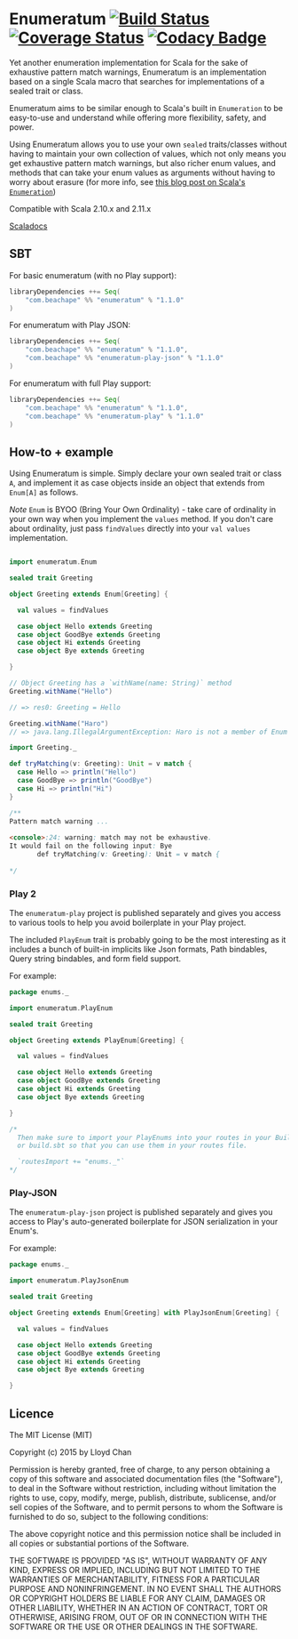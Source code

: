 # Enumeratum [![Build Status](https://travis-ci.org/lloydmeta/enumeratum.svg)](https://travis-ci.org/lloydmeta/enumeratum) [![Coverage Status](https://coveralls.io/repos/lloydmeta/enumeratum/badge.svg?branch=master)](https://coveralls.io/r/lloydmeta/enumeratum?branch=master) [![Codacy Badge](https://www.codacy.com/project/badge/a71a20d8678f4ed3a5b74b0659c1bc4c)](https://www.codacy.com/public/lloydmeta/enumeratum)

Yet another enumeration implementation for Scala for the sake of exhaustive pattern match warnings, Enumeratum is
an implementation based on a single Scala macro that searches for implementations of a sealed trait or class.

Enumeratum aims to be similar enough to Scala's built in `Enumeration` to be easy-to-use and understand while offering
more flexibility, safety, and power. 

Using Enumeratum allows you to use your own `sealed` traits/classes without having to maintain your own collection of 
values, which not only means you get exhaustive pattern match warnings, but also richer enum values, and methods that 
can take your enum values as arguments without having to worry about erasure (for more info, see [this blog post on Scala's 
`Enumeration`](http://underscore.io/blog/posts/2014/09/03/enumerations.html))

Compatible with Scala 2.10.x and 2.11.x

[Scaladocs](https://beachape.com/enumeratum/latest/api)

## SBT

For basic enumeratum (with no Play support):
```scala
libraryDependencies ++= Seq(
    "com.beachape" %% "enumeratum" % "1.1.0"
)
```

For enumeratum with Play JSON:
```scala
libraryDependencies ++= Seq(
    "com.beachape" %% "enumeratum" % "1.1.0",
    "com.beachape" %% "enumeratum-play-json" % "1.1.0"
)
```

For enumeratum with full Play support:
```scala
libraryDependencies ++= Seq(
    "com.beachape" %% "enumeratum" % "1.1.0",
    "com.beachape" %% "enumeratum-play" % "1.1.0"
)
```

## How-to + example

Using Enumeratum is simple. Simply declare your own sealed trait or class `A`, and implement it as case objects inside
an object that extends from `Enum[A]` as follows.

*Note* `Enum` is BYOO (Bring Your Own Ordinality) - take care of ordinality in your own way when you implement 
the `values` method. If you don't care about ordinality, just pass `findValues` directly into your
`val values` implementation.

```scala

import enumeratum.Enum

sealed trait Greeting

object Greeting extends Enum[Greeting] {

  val values = findValues

  case object Hello extends Greeting
  case object GoodBye extends Greeting
  case object Hi extends Greeting
  case object Bye extends Greeting

}

// Object Greeting has a `withName(name: String)` method
Greeting.withName("Hello")

// => res0: Greeting = Hello

Greeting.withName("Haro")
// => java.lang.IllegalArgumentException: Haro is not a member of Enum Greeting$@7d6b560b

import Greeting._

def tryMatching(v: Greeting): Unit = v match {
  case Hello => println("Hello")
  case GoodBye => println("GoodBye")
  case Hi => println("Hi")
}

/**
Pattern match warning ...
  
<console>:24: warning: match may not be exhaustive.
It would fail on the following input: Bye
       def tryMatching(v: Greeting): Unit = v match {
  
*/

```

### Play 2

The `enumeratum-play` project is published separately and gives you access to various tools
to help you avoid boilerplate in your Play project.

The included `PlayEnum` trait is probably going to be the most interesting as it includes a bunch
of built-in implicits like Json formats, Path bindables, Query string bindables,
and form field support.

For example:

```scala
package enums._

import enumeratum.PlayEnum

sealed trait Greeting

object Greeting extends PlayEnum[Greeting] {

  val values = findValues

  case object Hello extends Greeting
  case object GoodBye extends Greeting
  case object Hi extends Greeting
  case object Bye extends Greeting

}

/*
  Then make sure to import your PlayEnums into your routes in your Build.scala
  or build.sbt so that you can use them in your routes file.

  `routesImport += "enums._"`
*/
```
### Play-JSON

The `enumeratum-play-json` project is published separately and gives you access to Play's auto-generated boilerplate
for JSON serialization in your Enum's.

For example:

```scala
package enums._

import enumeratum.PlayJsonEnum

sealed trait Greeting

object Greeting extends Enum[Greeting] with PlayJsonEnum[Greeting] {

  val values = findValues

  case object Hello extends Greeting
  case object GoodBye extends Greeting
  case object Hi extends Greeting
  case object Bye extends Greeting

}
```
## Licence

The MIT License (MIT)

Copyright (c) 2015 by Lloyd Chan

Permission is hereby granted, free of charge, to any person obtaining a copy
of this software and associated documentation files (the "Software"), to deal
in the Software without restriction, including without limitation the rights
to use, copy, modify, merge, publish, distribute, sublicense, and/or sell
copies of the Software, and to permit persons to whom the Software is
furnished to do so, subject to the following conditions:

The above copyright notice and this permission notice shall be included in
all copies or substantial portions of the Software.

THE SOFTWARE IS PROVIDED "AS IS", WITHOUT WARRANTY OF ANY KIND, EXPRESS OR
IMPLIED, INCLUDING BUT NOT LIMITED TO THE WARRANTIES OF MERCHANTABILITY,
FITNESS FOR A PARTICULAR PURPOSE AND NONINFRINGEMENT. IN NO EVENT SHALL THE
AUTHORS OR COPYRIGHT HOLDERS BE LIABLE FOR ANY CLAIM, DAMAGES OR OTHER
LIABILITY, WHETHER IN AN ACTION OF CONTRACT, TORT OR OTHERWISE, ARISING FROM,
OUT OF OR IN CONNECTION WITH THE SOFTWARE OR THE USE OR OTHER DEALINGS IN
THE SOFTWARE.